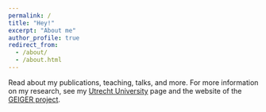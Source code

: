 ```yaml
---
permalink: /
title: "Hey!"
excerpt: "About me"
author_profile: true
redirect_from: 
  - /about/
  - /about.html
---
```


Read about my publications, teaching, talks, and more. For more information on my research, see my [Utrecht University](https://www.uu.nl/medewerkers/MANHaastrecht) page and the website of the [GEIGER project](https://project.cyber-geiger.eu/).
